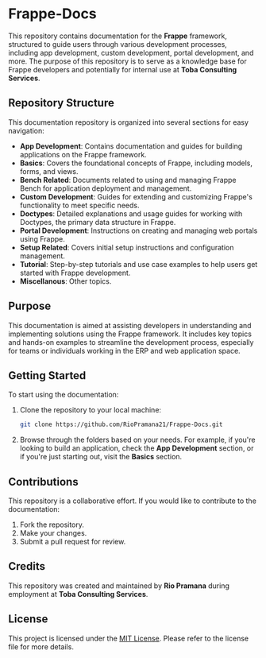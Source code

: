 # Frappe-Docs

This repository contains documentation for the **Frappe** framework, structured to guide users through various development processes, including app development, custom development, portal development, and more. The purpose of this repository is to serve as a knowledge base for Frappe developers and potentially for internal use at **Toba Consulting Services**.

## Repository Structure

This documentation repository is organized into several sections for easy navigation:

- **App Development**: Contains documentation and guides for building applications on the Frappe framework.
- **Basics**: Covers the foundational concepts of Frappe, including models, forms, and views.
- **Bench Related**: Documents related to using and managing Frappe Bench for application deployment and management.
- **Custom Development**: Guides for extending and customizing Frappe's functionality to meet specific needs.
- **Doctypes**: Detailed explanations and usage guides for working with Doctypes, the primary data structure in Frappe.
- **Portal Development**: Instructions on creating and managing web portals using Frappe.
- **Setup Related**: Covers initial setup instructions and configuration management.
- **Tutorial**: Step-by-step tutorials and use case examples to help users get started with Frappe development.
- **Miscellanous**: Other topics.

## Purpose

This documentation is aimed at assisting developers in understanding and implementing solutions using the Frappe framework. It includes key topics and hands-on examples to streamline the development process, especially for teams or individuals working in the ERP and web application space.

## Getting Started

To start using the documentation:

1. Clone the repository to your local machine:
   ```bash
   git clone https://github.com/RioPramana21/Frappe-Docs.git
   ```

2. Browse through the folders based on your needs. For example, if you're looking to build an application, check the **App Development** section, or if you're just starting out, visit the **Basics** section.

## Contributions

This repository is a collaborative effort. If you would like to contribute to the documentation:

1. Fork the repository.
2. Make your changes.
3. Submit a pull request for review.

## Credits

This repository was created and maintained by **Rio Pramana** during employment at **Toba Consulting Services**.

## License

This project is licensed under the [MIT License](LICENSE). Please refer to the license file for more details.
